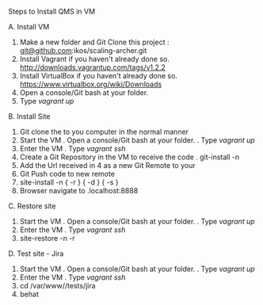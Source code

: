 Steps to Install QMS in VM

A. Install VM

1. Make a new folder <VM> and Git Clone this project : git@github.com:ikos/scaling-archer.git
2. Install Vagrant if you haven't already done so.	http://downloads.vagrantup.com/tags/v1.2.2
3. Install VirtualBox if you haven't already done so.	https://www.virtualbox.org/wiki/Downloads
4. Open a console/Git bash at your <VM> folder.
5. Type _vagrant up<enter>_


B. Install Site

1. <host> Git clone the <project> to you computer in the normal manner
2. <host> Start the VM
	. Open a console/Git bash at your <VM> folder.
	. Type _vagrant up<enter>_
3. <host> Enter the VM 
	. Type _vagrant ssh_
4. <vm> Create a Git Repository in the VM to receive the code
	. git-install -n <project> 
5. <host> Add the Url received in 4 as a new Git Remote to your <project>
6. <host> Git Push code to new remote
7. <vm> site-install -n <project> { -r <path to sql file to restore> } { -d <path to drupal docroot> } { -s <subdomain> }
8. <host> Browser navigate to <project>.localhost:8888


C. Restore site

1. <host> Start the VM
	. Open a console/Git bash at your <VM> folder.
	. Type _vagrant up<enter>_
2. <host> Enter the VM 
	. Type _vagrant ssh_
3. <vm> site-restore -n <project> -r <path to sql file to restore>


D. Test site - Jira

1. <host> Start the VM
	. Open a console/Git bash at your <VM> folder.
	. Type _vagrant up<enter>_
2. <host> Enter the VM 
	. Type _vagrant ssh_
3. <vm> cd /var/www/<project>/tests/jira
4. <vm> behat

 